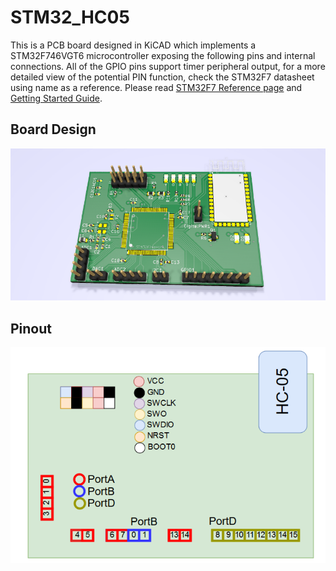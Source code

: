 # STM32_HC05
This is a PCB board designed in KiCAD which implements a STM32F746VGT6 microcontroller exposing the following pins and internal connections. All of the GPIO pins support timer peripheral output, for a more detailed view of the potential PIN function, check the STM32F7 datasheet using name as a reference. Please read [STM32F7 Reference page](https://www.st.com/en/microcontrollers-microprocessors/stm32f7-series.html) and [Getting Started Guide](https://www.st.com/resource/en/user_manual/dm00180213-getting-started-with-stm32cubef7-mcu-package-for-stm32f7-series-stmicroelectronics.pdf).

## Board Design
![PCB Design](https://github.com/pablopgus/STM32_HC05/blob/master/IMG1.PNG "PCB Design")

## Pinout
![Pinout](https://github.com/pablopgus/STM32_HC05/blob/master/IMG2.PNG "Pinout")
